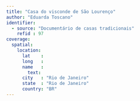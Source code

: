 ```yaml
---
title: "Casa do visconde de São Lourenço"
author: "Eduarda Toscano"
identifier:
  - source: "Documentário de casas tradicionais"
    refid : 97
coverage:
  spatial:
    location:
      lat    :
      long   :
      name   :
        text:
      city   : "Rio de Janeiro"
      state  : "Rio de Janeiro"
      country: "BR"
---
```


